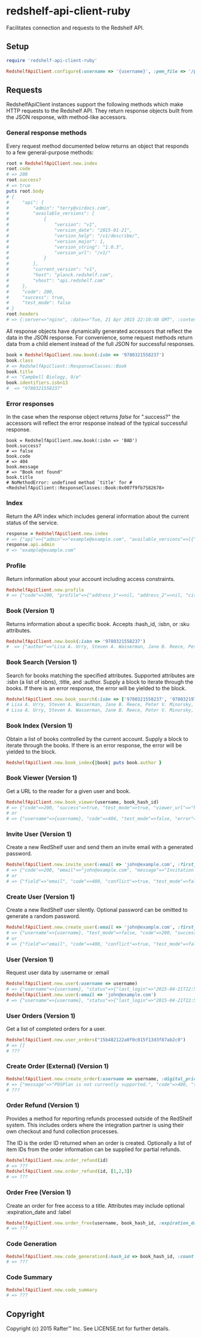 # redshelf-api-client-ruby

Facilitates connection and requests to the Redshelf API.

## Setup

```ruby
require 'redshelf-api-client-ruby'

RedshelfApiClient.configure(:username => '{username}', :pem_file => '/path/to/private_key.pem')
```

## Requests
RedshelfApiClient instances support the following methods which make HTTP requests to the Redshelf API. They return response objects built from the JSON response, with method-like accessors.

### General response methods
Every request method documented below returns an object that responds to a few general-purpose methods:

```ruby
root = RedshelfApiClient.new.index
root.code
# => 200
root.success?
# => true
puts root.body
# {
#     "api": {
#         "admin": "terry@virdocs.com",
#         "available_versions": [
#             {
#                 "version": "v1",
#                 "version_date": "2015-01-21",
#                 "version_help": "/v1/describe/",
#                 "version_major": 1,
#                 "version_string": "1.0.3",
#                 "version_url": "/v1/"
#             }
#         ],
#         "current_version": "v1",
#         "host": "planck.redshelf.com",
#         "vhost": "api.redshelf.com"
#     },
#     "code": 200,
#     "success": true,
#     "test_mode": false
# }
root.headers
# => {:server=>"nginx", :date=>"Tue, 21 Apr 2015 22:10:48 GMT", :content_type=>"application/json", :transfer_encoding=>"chunked", :connection=>"keep-alive"}
```
All response objects have dynamically generated accessors that reflect the data in the JSON response. For convenience, some request methods return data from a child element instead of the full JSON for successful responses.

```ruby
book = RedshelfApiClient.new.book(:isbn => '9780321558237')
book.class
# => RedshelfApiClient::ResponseClasses::Book
book.title
# => "Campbell Biology, 9/e"
book.identifiers.isbn13
#  => "9780321558237"
```

### Error responses
In the case when the response object returns *false* for ".success?" the accessors will reflect the error response instead of the typical successful response.

```
book = RedshelfApiClient.new.book(:isbn => 'BAD')
book.success?
# => false
book.code
# => 404
book.message
# => "Book not found"
book.title
# NoMethodError: undefined method `title' for #<RedshelfApiClient::ResponseClasses::Book:0x007f9fb7582678>
```

### Index
Return the API index which includes general information about the current status of the service.

```ruby
response = RedshelfApiClient.new.index
# => {"api"=>{"admin"=>"example@example.com", "available_versions"=>[{"version"=>"v1", "version_date"=>"2015-01-21", "version_help"=>"/v1/describe/", "version_major"=>1, "version_string"=>"1.0.3", "version_url"=>"/v1/"}], "current_version"=>"v1", "host"=>"volta.redshelf.com", "vhost"=>"api.redshelf.com"}, "code"=>200, "success"=>true, "test_mode"=>false}
response.api.admin
# => "example@example.com"
```

### Profile
Return information about your account including access constraints.

```ruby
RedshelfApiClient.new.profile
# => {"code"=>200, "profile"=>{"address_1"=>nil, "address_2"=>nil, "city"=>nil, "country"=>nil, "nickname"=>nil, "state"=>nil, "zip"=>nil}, "scopes"=>"[\"users\", \"invite_user\", \"create_user\", \"create_orders\", \"refunds\", \"bdp\", \"import\"]", "success"=>true, "test_mode"=>false, "username"=>"{username}"}
```

### Book (Version 1)
Returns information about a specific book. Accepts :hash_id, :isbn, or :sku attributes.

```ruby
RedshelfApiClient.new.book(:isbn => '9780321558237')
#  => {"author"=>"Lisa A. Urry, Steven A. Wasserman, Jane B. Reece, Peter V. Minorsky, Michael L. Cain, Robert B. Jackson", "basic_code"=>nil, "bisac_code"=>"", "created_date"=>"2014-09-25T18:19:45.180Z", "description"=>"", "digital_pricing"=>[{"calculated_expiration_date"=>"2015-10-19", "currency"=>"USD", "days_until_expiration"=>"181", "deactivation_date"=>nil, "description"=>"Rent eBook (180 days)", "description_limit"=>"180 days", "id"=>87541, "is_limited"=>true, "limit_days"=>180, "other_pricing"=>nil, "price"=>"108.03"}], "drm"=>{"copy_percentage"=>nil, "offline_percent"=>"0.100", "offline_range"=>nil, "print_allowance_percent"=>"0.000", "print_allowance_range"=>"", "sample_page_end"=>0, "sample_percentage"=>"0.000"}, "edition_number"=>9, "files"=>{"cover_image"=>{"filename"=>"0321558235.jpg", "url"=>"//content.redshelf.com/site_media/media/cover_image/0321558235.jpg"}, "thumbnail"=>{"filename"=>"0321558235.jpg", "url"=>"//content.redshelf.com/site_media/media/thumbnail/0321558235.jpg"}}, "hash_id"=>"fb02181f26270f72e261de20f8aadb9096f40802", "id"=>62886, "identifiers"=>{"eisbn10"=>"032183030X", "eisbn13"=>"9780321830302", "hash_id"=>"fb02181f26270f72e261de20f8aadb9096f40802", "id"=>62886, "isbn10"=>"0321558235", "isbn13"=>"9780321558237", "parent_isbn"=>nil, "sku"=>nil}, "language"=>"", "num_pages"=>1464, "publish_year"=>nil, "status"=>{"is_active"=>true, "is_html"=>true, "is_processed"=>true, "is_public"=>true, "is_published"=>true, "is_queued"=>true, "processed_date"=>"2014-11-21T11:12:22.296Z", "queued_date"=>"2014-11-20T15:57:57.960Z"}, "subtitle"=>"", "title"=>"Campbell Biology, 9/e", "website_url"=>""}
```

### Book Search (Version 1)
Search for books matching the specified attributes. Supported attributes are :isbn (a list of isbns), :title, and :author.
Supply a block to iterate through the books. If there is an error response, the error will be yielded to the block.
```ruby
RedshelfApiClient.new.book_search(:isbn => ['9780321558237', '9780321974730']) {|book| puts book.author }
# Lisa A. Urry, Steven A. Wasserman, Jane B. Reece, Peter V. Minorsky, Michael L. Cain, Robert B. Jackson
# Lisa A. Urry, Steven A. Wasserman, Jane B. Reece, Peter V. Minorsky, Michael L. Cain, Robert B. Jackson
```

### Book Index (Version 1)
Obtain a list of books controlled by the current account. Supply a block to iterate through the books. If there is an error response, the error will be yielded to the block.

```ruby
RedshelfApiClient.new.book_index{|book| puts book.author }
```

### Book Viewer (Version 1)
Get a URL to the reader for a given user and book.

```ruby
RedshelfApiClient.new.book_viewer(username, book_hash_id)
# => {"code"=>200, "success"=>true, "test_mode"=>true, "viewer_url"=>"https://platform.virdocs.com/viewer/..."}
# or
# => {"username"=>{username}, "code"=>404, "test_mode"=>false, "error"=>true, "message"=>"Purchase for user not found.", "hash_id"=>"8db0cf64ee1ed2069d4c0884ce8c697ca2eb0893"}
```
  
### Invite User (Version 1)
Create a new RedShelf user and send them an invite email with a generated password.

```ruby
RedshelfApiClient.new.invite_user(:email => 'john@example.com', :first_name => 'John', :last_name => 'Doe')
# => {"code"=>200, "email"=>"john@example.com", "message"=>"Invitation sent.", "success"=>true, "test_mode"=>false, "username"=>{username}}
# or
# => {"field"=>"email", "code"=>400, "conflict"=>true, "test_mode"=>false, "error"=>true, "message"=>"User with email address already exists", "value"=>"john@example.com"}
```

### Create User (Version 1)
Create a new RedShelf user silently.  Optional password can be omitted to generate a random password.

```ruby
RedshelfApiClient.new.create_user(:email => 'john@example.com', :first_name => 'John', :last_name => 'Doe', :password => 'abc123', :password_confirmation => 'abc123')
# => {"username"=>{username}, "test_mode"=>false, "code"=>200, "success"=>true, "message"=>"User created.", "email"=>"john@example.com"}
# or
# => {"field"=>"email", "code"=>400, "conflict"=>true, "test_mode"=>false, "error"=>true, "message"=>"User with email address already exists", "value"=>"john@example.com"}
```
  
### User (Version 1)
Request user data by :username or :email

```ruby
RedshelfApiClient.new.user(:username => username)
# => {"username"=>{username}, "status"=>{"last_login"=>"2015-04-21T22:57:19.450Z", "verified"=>false, "is_active"=>true, "over_18"=>true, "date_joined"=>"2015-04-21T22:57:19.451Z"}, "first_name"=>"John", "last_name"=>"Doe", "profile"=>{"city"=>nil, "zip"=>nil, "country"=>nil, "state"=>nil, "address_1"=>nil, "address_2"=>nil, "nickname"=>nil}, "owner"=>{"username"=>{username}, "full_name"=>"Testing"}, "email"=>"john@example.com", "permissions"=>{"html_posting"=>false, "bdp_posting"=>false, "manager"=>false, "billing_admin"=>false, "salesperson"=>false, "developer"=>false}}
RedshelfApiClient.new.user(:email => 'john@example.com')
# => {"username"=>{username}, "status"=>{"last_login"=>"2015-04-21T22:57:19.450Z", "verified"=>false, "is_active"=>true, "over_18"=>true, "date_joined"=>"2015-04-21T22:57:19.451Z"}, "first_name"=>"John", "last_name"=>"Doe", "profile"=>{"city"=>nil, "zip"=>nil, "country"=>nil, "state"=>nil, "address_1"=>nil, "address_2"=>nil, "nickname"=>nil}, "owner"=>{"username"=>{username}, "full_name"=>"Rafter Testing"}, "email"=>"john@example.com", "permissions"=>{"html_posting"=>false, "bdp_posting"=>false, "manager"=>false, "billing_admin"=>false, "salesperson"=>false, "developer"=>false}}
```

### User Orders (Version 1)
Get a list of completed orders for a user.

```ruby
RedshelfApiClient.new.user_orders("15b482122a0f0c015f13d3f87ab2c0")
# => []
# ???
```

### Create Order (External) (Version 1)
```ruby
RedshelfApiClient.new.create_order(:username => username, :digital_pricing => [123], :billing_address => {:first_name => 'John', :last_name => 'Doe', :line_1 => '123 Test St.', :line_2 => 'Apt #42', :city => 'Davis', :state => 'CA', :postal_code => '95616'})
# => {"message"=>"POSPlan is not currently supported.", "code"=>400, "test_mode"=>false, "error"=>true}
# ???
```
  
### Order Refund (Version 1)
Provides a method for reporting refunds processed outside of the RedShelf system. This includes orders where the integration partner is using their own checkout and fund collection processes.

The ID is the order ID returned when an order is created. Optionally a list of item IDs from the order information can be supplied for partial refunds.

```ruby
RedshelfApiClient.new.order_refund(id)
# => ???
RedshelfApiClient.new.order_refund(id, [1,2,3])
# => ???
```

### Order Free (Version 1)
Create an order for free access to a title. Attributes may include optional :expiration_date and :label

```ruby
RedshelfApiClient.new.order_free(username, book_hash_id, :expiration_date => 30.days.from_now)
# => ???
```

### Code Generation

```ruby
RedshelfApiClient.new.code_generation(:hash_id => book_hash_id, :count => 2, :org => 'Testing', :expiration_date => 30.days.from_now, :samples => true)
# => ???
```

### Code Summary

```ruby
RedshelfApiClient.new.code_summary
# => ???
```

## Copyright

Copyright (c) 2015 Rafter™ Inc. See LICENSE.txt for further details.

